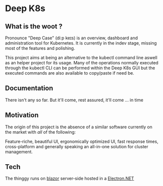 # Deep K8s

## What is the woot ?

Pronounce "Deep Case" (diːp keɪs) is an overview, dashboard and administration tool for Kubernetes. It is currently in the indev stage, missing most of the features and polishing.

This project aims at being an alternative to the kubectl command line aswell as an helper project for its usage. Many of the operations normally executed through the kubectl CLI can be performed within the Deep K8s GUI but the executed commands are also available to copy/paste if need be.

## Documentation

There isn't any so far. But it'll come, rest assured, it'll come ... in time

## Motivation

The origin of this project is the absence of a similar software currently on the market with *all* of the following:

Feature-riche, beautiful UI, ergonomically optimized UI, fast response times, cross-platform and generally speaking an all-in-one solution for cluster management.

## Tech

The thinggy runs on [blazor](https://dotnet.microsoft.com/apps/aspnet/web-apps/blazor) server-side hosted in a [Electron.NET](https://github.com/ElectronNET/Electron.NET)

